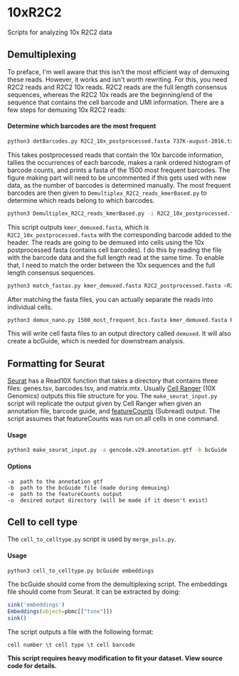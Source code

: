 # 10xR2C2
Scripts for analyzing 10x R2C2 data

## Demultiplexing ##
To preface, I'm well aware that this isn't the most efficient way of demuxing these reads.
However, it works and isn't worth rewriting.
For this, you need R2C2 reads and R2C2 10x reads.
R2C2 reads are the full length consensus sequences, whereas the R2C2 10x reads are the beginning/end of the sequence that contains the cell barcode and UMI information.
There are a few steps for demuxing 10x R2C2 reads:

#### Determine which barcodes are the most frequent ####
```bash
python3 detBarcodes.py R2C2_10x_postprocessed.fasta 737K-august-2016.txt >1500_most_frequent_bcs.fasta
```
This takes postprocessed reads that contain the 10x barcode information, tallies the occurrences of each barcode, makes a rank ordered histogram of barcode counts, and prints a fasta of the 1500 most frequent barcodes.
The figure making part will need to be uncommented if this gets used with new data, as the number of barcodes is determined manually.
The most frequent barcodes are then given to `Demultiplex_R2C2_reads_kmerBased.py` to determine which reads belong to which barcodes.

```bash
python3 Demultiplex_R2C2_reads_kmerBased.py -i R2C2_10x_postprocessed.fasta -o . -n 1500_most_frequent_bcs.fasta
```
This script outputs `kmer_demuxed.fasta`, which is `R2C2_10x_postprocessed.fasta` with the corresponding barcode added to the header.
The reads are going to be demuxed into cells using the 10x postprocessed fasta (contains cell barcodes).
I do this by reading the file with the barcode data and the full length read at the same time.
To enable that, I need to match the order between the 10x sequences and the full length consensus sequences.

```bash
python3 match_fastas.py kmer_demuxed.fasta R2C2_postprocessed.fasta >R2C2_matched.fasta
```

After matching the fasta files, you can actually separate the reads into individual cells.

```bash
python3 demux_nano.py 1500_most_frequent_bcs.fasta kmer_demuxed.fasta R2C2_matched.fasta
```
This will write cell fasta files to an output directory called `demuxed`.
It will also create a bcGuide, which is needed for downstream analysis.

## Formatting for Seurat ##
[Seurat](https://satijalab.org/seurat/) has a Read10X function that takes a directory that contains three files: genes.tsv, barcodes.tsv, and matrix.mtx.
Usually [Cell Ranger](https://github.com/10XGenomics/cellranger) (10X Genomics) outputs this file structure for you.
The `make_seurat_input.py` script will replicate the output given by Cell Ranger when given an annotation file, barcode guide, and [featureCounts](http://bioinf.wehi.edu.au/featureCounts/) (Subread) output.
The script assumes that featureCounts was run on all cells in one command.

#### Usage ####
```bash
python3 make_seurat_input.py -a gencode.v29.annotation.gtf -b bcGuide -e featureCounts.out -o /path/to/output
```

#### Options ####
```
-a  path to the annotation gtf
-b  path to the bcGuide file (made during demuxing)
-e  path to the featureCounts output
-o  desired output directory (will be made if it doesn't exist)
```

## Cell to cell type ##
The ```cell_to_celltype.py``` script is used by ```merge_psls.py```.

#### Usage ####
```bash
python3 cell_to_celltype.py bcGuide embeddings
```

The bcGuide should come from the demultiplexing script.
The embeddings file should come from Seurat. It can be extracted by doing:

```R
sink('embeddings')
Embeddings(object=pbmc[["tsne"]])
sink()
```

The script outputs a file with the following format:
```
cell number \t cell type \t cell barcode
```

**This script requires heavy modification to fit your dataset. View source code for details.**
